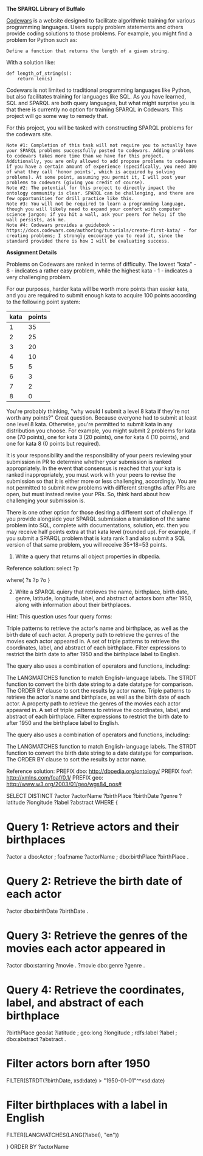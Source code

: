 **The SPARQL Library of Buffalo**

[Codewars](https://www.codewars.com/dashboard) is a website designed to facilitate algorithmic training for various programming languages. Users supply problem statements and others provide coding solutions to those problems. For example, you might find a problem for Python such as: 

```
Define a function that returns the length of a given string. 
```

With a solution like: 

```
def length_of_string(s):
	return len(s)
```
	
Codewars is not limited to traditional programming languages like Python, but also facilitates training for languages like SQL. As you have learned, SQL and SPARQL are both query languages, but what might surprise you is that there is currently no option for training SPARQL in Codewars. This project will go some way to remedy that. 

For this project, you will be tasked with constructing SPARQL problems for the codewars site. 

```
Note #1: Completion of this task will not require you to actually have your SPARQL problems successfully posted to codewars. Adding problems to codewars takes more time than we have for this project. Additionally, you are only allowed to add propose problems to codewars if you have a certain amount of experience (specifically, you need 300 of what they call 'honor points', which is acquired by solving problems). At some point, assuming you permit it, I will post your problems to codewars (giving you credit of course). 
Note #2: The potential for this project to directly impact the ontology community is clear. SPARQL can be challenging, and there are few opportunities for drill practice like this. 
Note #3: You will not be required to learn a programming language, though you will likely need to expand your comfort with computer science jargon; if you hit a wall, ask your peers for help; if the wall persists, ask me. 
Note #4: Codewars provides a guidebook - https://docs.codewars.com/authoring/tutorials/create-first-kata/ - for creating problems; I strongly encourage you to read it, since the standard provided there is how I will be evaluating success. 
```
**Assignment Details**

Problems on Codewars are ranked in terms of difficulty. The lowest "kata" - 8 - indicates a rather easy problem, while the highest kata - 1 - indicates a very challenging problem. 

For our purposes, harder kata will be worth more points than easier kata, and you are required to submit enough kata to acquire 100 points according to the following point system: 

  |   **kata**    |  **points**   |
  | ------------- | ------------- |
  |       1       |      35       |
  |       2       |      25       |
  |       3       |      20       |
  |       4       |      10       |
  |       5       |       5       |
  |       6       |       3       |
  |       7       |       2       |
  |       8       |       0       |

You're probably thinking, "why would I submit a level 8 kata if they're not worth any points?" Great question. Because everyone had to submit at least one level 8 kata. Otherwise, you're permitted to submit kata in any distribution you choose. For example, you might submit 2 problems for kata one (70 points), one for kata 3 (20 points), one for kata 4 (10 points), and one for kata 8 (0 points but required). 

It is your responsibility and the responsibility of your peers reviewing your submission in PR to determine whether your submission is ranked appropriately. In the event that consensus is reached that your kata is ranked inappropriately, you must work with your peers to revise the submission so that it is either more or less challenging, accordingly. You are not permitted to submit new problems with different strengths after PRs are open, but must instead revise your PRs. So, think hard about how challenging your submission is. 

There is one other option for those desiring a different sort of challenge. If you provide alongside your SPARQL submission a translation of the same problem into SQL, complete with documentations, solution, etc. then you may receive half points extra at that kata level (rounded up). For example, if you submit a SPARQL problem that is kata rank 1 and also submit a SQL version of that same problem, you  will receive 35+18=53 points. 

1) Write a query that returns all object properties in dbpedia. 

Reference solution:
select ?p

where{
?s ?p ?o
}

2) Write a SPARQL quiery that retrieves the name, birthplace, birth date, genre, latitude, longitude, label, and abstract of actors born after 1950, along with information about their birthplaces.

Hint:
This question uses four query forms:

Triple patterns to retrieve the actor's name and birthplace, as well as the birth date of each actor.
A property path to retrieve the genres of the movies each actor appeared in.
A set of triple patterns to retrieve the coordinates, label, and abstract of each birthplace.
Filter expressions to restrict the birth date to after 1950 and the birthplace label to English.

The query also uses a combination of operators and functions, including:

The LANGMATCHES function to match English-language labels.
The STRDT function to convert the birth date string to a date datatype for comparison.
The ORDER BY clause to sort the results by actor name.
Triple patterns to retrieve the actor's name and birthplace, as well as the birth date of each actor.
A property path to retrieve the genres of the movies each actor appeared in.
A set of triple patterns to retrieve the coordinates, label, and abstract of each birthplace.
Filter expressions to restrict the birth date to after 1950 and the birthplace label to English.

The query also uses a combination of operators and functions, including:

The LANGMATCHES function to match English-language labels.
The STRDT function to convert the birth date string to a date datatype for comparison.
The ORDER BY clause to sort the results by actor name.

Reference solution:
PREFIX dbo: <http://dbpedia.org/ontology/>
PREFIX foaf: <http://xmlns.com/foaf/0.1/>
PREFIX geo: <http://www.w3.org/2003/01/geo/wgs84_pos#>

SELECT DISTINCT ?actor ?actorName ?birthPlace ?birthDate ?genre ?latitude ?longitude ?label ?abstract
WHERE {
  # Query 1: Retrieve actors and their birthplaces
  ?actor a dbo:Actor ;
         foaf:name ?actorName ;
         dbo:birthPlace ?birthPlace .
  
  # Query 2: Retrieve the birth date of each actor
  ?actor dbo:birthDate ?birthDate .
  
  # Query 3: Retrieve the genres of the movies each actor appeared in
  ?actor dbo:starring ?movie .
  ?movie dbo:genre ?genre .
  
  # Query 4: Retrieve the coordinates, label, and abstract of each birthplace
  ?birthPlace geo:lat ?latitude ;
              geo:long ?longitude ;
              rdfs:label ?label ;
              dbo:abstract ?abstract .
  
  # Filter actors born after 1950
  FILTER(STRDT(?birthDate, xsd:date) > "1950-01-01"^^xsd:date)
  
  # Filter birthplaces with a label in English
  FILTER(LANGMATCHES(LANG(?label), "en"))
  
} ORDER BY ?actorName






